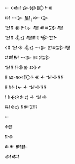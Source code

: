 <div class='block'>
<div class='line'>𒀸 𒌋𒅗 𒇽𒁮𒃼𒈨𒌍</div>
<div class='line'>𒊭 𒁁𒉌 𒅅𒁍𒌋𒉌</div>
<div class='line'>𒈠𒀀 𒆜𒉿𒋙𒉡 𒆷 𒌑𒊺𒁉𒆷</div>
<div class='line'>𒈠𒀀 𒆬𒌓 𒆷𒀾𒋙 𒊍𒋛𒈨</div>
<div class='line'>𒌋𒐉 𒈠𒈾 𒆬𒌓 𒁁𒉌 𒇻𒊺𒁉𒆷</div>
<div class='line'>𒄑𒋢𒊑 𒁁𒉌 𒄿𒋡𒁉</div>
<div class='line'>𒈠𒀀 𒀀𒆠𒂊 𒋳𒍦</div>
<div class='line'>𒐉 𒇽𒁮𒃼𒈨𒌍 𒈦 𒈠𒈾𒀀𒀀</div>
<div class='line'>𒐉 𒊩𒈨𒋙𒉡 𒈦 𒈠𒈾𒀀𒀀</div>
<div class='line'>𒁹 𒊩𒈬𒂟𒉿𒌓 𒈦 𒈠𒈾</div>
<div class='line'>𒊑𒄴𒌓 𒀀𒊓𒋛𒀀</div>
<div class='line'>𒀸</div>
<div class='line'>𒅇</div>
<div class='line'>𒀀𒈾</div>
<div class='line'>𒉺𒀭 𒆍𒃲</div>
<div class='line'>𒀠𒅗</div>
</div>